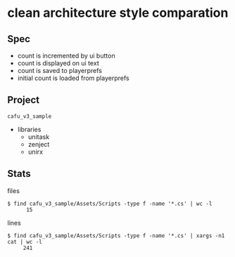 # clean architecture style comparation


## Spec

- count is incremented by ui button
- count is displayed on ui text
- count is saved to playerprefs
- initial count is loaded from playerprefs

## Project

`cafu_v3_sample`

- libraries
  - unitask
  - zenject
  - unirx


## Stats

files

```
$ find cafu_v3_sample/Assets/Scripts -type f -name '*.cs' | wc -l
      15
```

lines

```
$ find cafu_v3_sample/Assets/Scripts -type f -name '*.cs' | xargs -n1 cat | wc -l
     241
```

